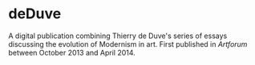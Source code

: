 # deDuve

A digital publication combining Thierry de Duve's series of essays discussing the evolution of Modernism in art. First published in _Artforum_ between October 2013 and April 2014.